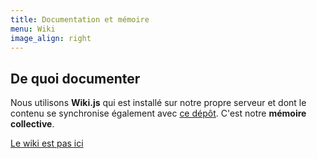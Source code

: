 ```yaml
---
title: Documentation et mémoire
menu: Wiki
image_align: right
---
```


## De quoi **documenter**

Nous utilisons **Wiki.js** qui est installé sur notre propre serveur et dont le contenu se synchronise également avec [ce dépôt](https://git.domainepublic.net/Neutrinet/wiki).  C'est notre **mémoire collective**.

[Le wiki est pas ici](https://wiki.neutrinet.be?classes=btn,btn-primary,btn-lg)